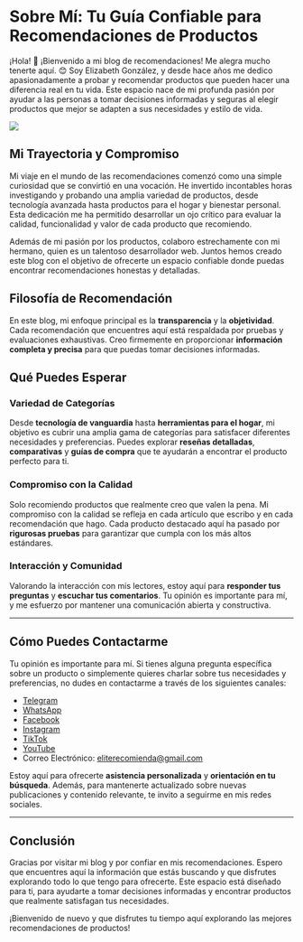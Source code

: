 # Sobre Mí: Tu Guía Confiable para Recomendaciones de Productos

¡Hola! 🌟 ¡Bienvenido a mi blog de recomendaciones! Me alegra mucho tenerte aquí. 😊 Soy Elizabeth González, y desde hace años me dedico apasionadamente a probar y recomendar productos que pueden hacer una diferencia real en tu vida. Este espacio nace de mi profunda pasión por ayudar a las personas a tomar decisiones informadas y seguras al elegir productos que mejor se adapten a sus necesidades y estilo de vida.

 <div class="flex flex-wrap justify-between">
    <div class="w-full sm:w-auto flex justify-center sm:justify-start mr-5 sm:mb-0">
        <img src="https://hackmd.io/_uploads/rJUcb1bvC.jpg" class="w-48 md:w-72 lg:w-96">
    </div>
    <div class="flex-auto sm:flex-1">

## Mi Trayectoria y Compromiso

Mi viaje en el mundo de las recomendaciones comenzó como una simple curiosidad que se convirtió en una vocación. He invertido incontables horas investigando y probando una amplia variedad de productos, desde tecnología avanzada hasta productos para el hogar y bienestar personal. Esta dedicación me ha permitido desarrollar un ojo crítico para evaluar la calidad, funcionalidad y valor de cada producto que recomiendo.

Además de mi pasión por los productos, colaboro estrechamente con mi hermano, quien es un talentoso desarrollador web. Juntos hemos creado este blog con el objetivo de ofrecerte un espacio confiable donde puedas encontrar recomendaciones honestas y detalladas.

## Filosofía de Recomendación

En este blog, mi enfoque principal es la **transparencia** y la **objetividad**. Cada recomendación que encuentres aquí está respaldada por pruebas y evaluaciones exhaustivas. Creo firmemente en proporcionar **información completa y precisa** para que puedas tomar decisiones informadas.

</div>

</div>

## Qué Puedes Esperar

### Variedad de Categorías

Desde **tecnología de vanguardia** hasta **herramientas para el hogar**, mi objetivo es cubrir una amplia gama de categorías para satisfacer diferentes necesidades y preferencias. Puedes explorar **reseñas detalladas**, **comparativas** y **guías de compra** que te ayudarán a encontrar el producto perfecto para ti.

### Compromiso con la Calidad

Solo recomiendo productos que realmente creo que valen la pena. Mi compromiso con la calidad se refleja en cada artículo que escribo y en cada recomendación que hago. Cada producto destacado aquí ha pasado por **rigurosas pruebas** para garantizar que cumpla con los más altos estándares.

### Interacción y Comunidad

Valorando la interacción con mis lectores, estoy aquí para **responder tus preguntas** y **escuchar tus comentarios**. Tu opinión es importante para mí, y me esfuerzo por mantener una comunicación abierta y constructiva.

---

## Cómo Puedes Contactarme

Tu opinión es importante para mí. Si tienes alguna pregunta específica sobre un producto o simplemente quieres charlar sobre tus necesidades y preferencias, no dudes en contactarme a través de los siguientes canales:

- <a href="https://t.me/elirecomienda" target="_blank">Telegram</a>
- <a href="https://chat.whatsapp.com/BBhiORW58YZFpFGeOO1KM5" target="_blank">WhatsApp</a>
- <a href="https://www.facebook.com/profile.php?id=61561528753778" target="_blank">Facebook</a>
- <a href="https://www.instagram.com/eliterecomienda/" target="_blank">Instagram</a>
- <a href="https://www.tiktok.com/@eliterecomienda" target="_blank">TikTok</a>
- <a href="https://www.youtube.com/@elirecomienda" target="_blank">YouTube</a>
- Correo Electrónico: <a href="mailto:eliterecomienda@gmail.com" target="_blank">eliterecomienda@gmail.com</a>

Estoy aquí para ofrecerte **asistencia personalizada** y **orientación en tu búsqueda**. Además, para mantenerte actualizado sobre nuevas publicaciones y contenido relevante, te invito a seguirme en mis redes sociales.

---

## Conclusión

Gracias por visitar mi blog y por confiar en mis recomendaciones. Espero que encuentres aquí la información que estás buscando y que disfrutes explorando todo lo que tengo para ofrecerte. Este espacio está diseñado para ti, para ayudarte a tomar decisiones informadas y encontrar productos que realmente satisfagan tus necesidades.

¡Bienvenido de nuevo y que disfrutes tu tiempo aquí explorando las mejores recomendaciones de productos!
